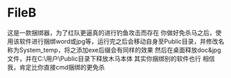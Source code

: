 # FileB
这是一款捆绑器，为了红队更逼真的进行钓鱼攻击而存在
你做好免杀马之后，使用该软件进行捆绑word或jpg等，运行完之后会移动自身至Public目录，并修改名称为System_temp，将之添加exe后缀会有同样的效果
然后在桌面释放doc&jpg文件，并在C:\\用户\\Public目录下释放木马本体
其实你捆绑别的软件也行
相信我，肯定比你直接cmd捆绑的更免杀
